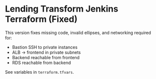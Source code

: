 # Lending Transform Jenkins Terraform (Fixed)
This version fixes missing code, invalid ellipses, and networking required for:
- Bastion SSH to private instances
- ALB -> frontend in private subnets
- Backend reachable from frontend
- RDS reachable from backend

See variables in `terraform.tfvars`.

